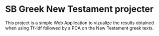 # SB Greek New Testament projecter

This project is a simple Web Application to vizualize the results obtained when using Tf-Idf followed by a PCA on the New Testament greek texts.
